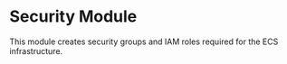 # Security Module

This module creates security groups and IAM roles required for the ECS infrastructure.